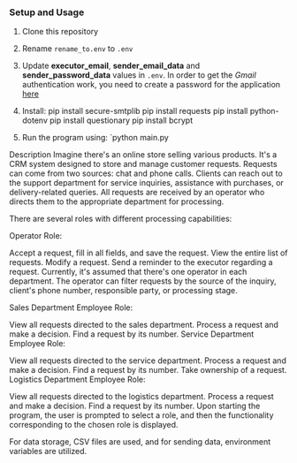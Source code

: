 ### Setup and Usage

1. Clone this repository
2. Rename `rename_to.env` to `.env`
3. Update **executor_email**, **sender_email_data** and **sender_password_data** values in `.env`. In order to get the _Gmail_ authentication work, you need to create a password for the application [here](https://myaccount.google.com/apppasswords)
4. Install:
pip install secure-smtplib 
pip install requests
pip install python-dotenv 
pip install questionary
pip install bcrypt


5. Run the program using: `python main.py


Description
Imagine there's an online store selling various products. It's a CRM system designed to store and manage customer requests. Requests can come from two sources: chat and phone calls. Clients can reach out to the support department for service inquiries, assistance with purchases, or delivery-related queries. All requests are received by an operator who directs them to the appropriate department for processing.

There are several roles with different processing capabilities:

Operator Role:

Accept a request, fill in all fields, and save the request.
View the entire list of requests.
Modify a request.
Send a reminder to the executor regarding a request.
Currently, it's assumed that there's one operator in each department. The operator can filter requests by the source of the inquiry, client's phone number, responsible party, or processing stage.

Sales Department Employee Role:

View all requests directed to the sales department.
Process a request and make a decision.
Find a request by its number.
Service Department Employee Role:

View all requests directed to the service department.
Process a request and make a decision.
Find a request by its number.
Take ownership of a request.
Logistics Department Employee Role:

View all requests directed to the logistics department.
Process a request and make a decision.
Find a request by its number.
Upon starting the program, the user is prompted to select a role, and then the functionality corresponding to the chosen role is displayed.

For data storage, CSV files are used, and for sending data, environment variables are utilized.

